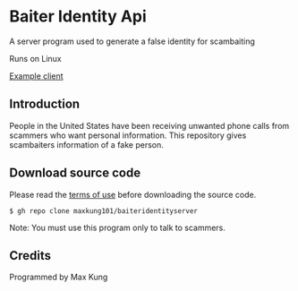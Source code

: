 # Baiter Identity Api
A server program used to generate a false identity for scambaiting

Runs on Linux

[Example client](https://github.com/maxkung101/baiteridentityclient)

Introduction
------------
People in the United States have been receiving unwanted phone calls from scammers who want personal information. This repository gives scambaiters information of a fake person.

Download source code
--------------------
Please read the [terms of use](https://github.com/maxkung101/baiteridentityserver/blob/master/terms.txt) before downloading the source code.
```
$ gh repo clone maxkung101/baiteridentityserver
```
Note: You must use this program only to talk to scammers.

Credits
-------
Programmed by Max Kung
